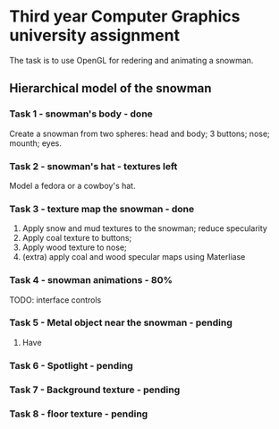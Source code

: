# Third year Computer Graphics university assignment

The task is to use OpenGL for redering and animating a snowman.

## Hierarchical model of the snowman

### Task 1 - snowman's body - done

Create a snowman from two spheres: head and body; 3 buttons; nose; mounth; eyes.

### Task 2 - snowman's hat - textures left

Model a fedora or a cowboy's hat.

### Task 3 - texture map the snowman - done

1. Apply snow and mud textures to the snowman; reduce specularity
2. Apply coal texture to buttons;
3. Apply wood texture to nose;
4. (extra) apply coal and wood specular maps using Materliase


### Task 4 - snowman animations - 80%

TODO: interface controls

### Task 5 - Metal object near the snowman - pending

1. Have 

### Task 6 - Spotlight - pending


### Task 7 - Background texture - pending


### Task 8 - floor texture - pending








 


